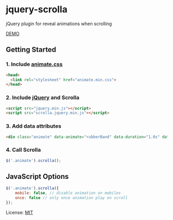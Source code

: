# jquery-scrolla
jQuery plugin for reveal animations when scrolling

[DEMO](https://maximzhurkin.github.io/jquery-scrolla/)

## Getting Started
### 1. Include [animate.css](http://daneden.github.io/animate.css/)
```html
<head>
  <link rel="stylesheet" href="animate.min.css">
</head>
```
### 2. Include [jQuery](https://jquery.com/) and Scrolla
```html
<script src="jquery.min.js"></script>
<script src="scrolla.jquery.min.js"></script>
```
### 3. Add data attributes
```html
<div class="animate" data-animate="rubberBand" data-duration="1.0s" data-delay="0.1s" data-iteration="1">animate div</div>
```
### 4. Call Scrolla
```javascript
$('.animate').scrolla();
```
## JavaScript Options
```javascript
$('.animate').scrolla({
    mobile: false, // disable animation on mobiles 
	once: false // only once animation play on scroll
});
```
License: [MIT](http://www.opensource.org/licenses/MIT)
